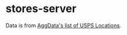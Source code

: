 # stores-server



Data is from [AggData's list of USPS Locations](https://www.aggdata.com/aggdata/complete-list-united-states-postal-service-usps-locations).

